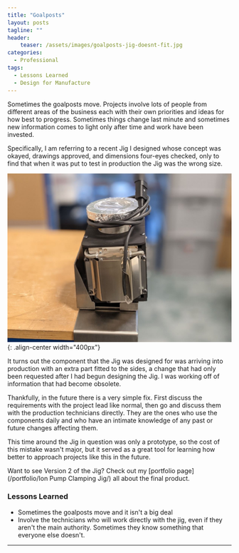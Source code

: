 ```yaml
---
title: "Goalposts"
layout: posts
tagline: ""
header:
    teaser: /assets/images/goalposts-jig-doesnt-fit.jpg
categories:
  - Professional
tags:
  - Lessons Learned
  - Design for Manufacture
---
```

Sometimes the goalposts move. Projects involve lots of people from different areas of the business each with their own priorities and ideas for how best to progress. Sometimes things change last minute and sometimes new information comes to light only after time and work have been invested.

Specifically, I am referring to a recent Jig I designed whose concept was okayed, drawings approved, and dimensions four-eyes checked, only to find that when it was put to test in production the Jig was the wrong size.

![](../assets/images/goalposts-jig-doesnt-fit.jpg){: .align-center width="400px"}

It turns out the component that the Jig was designed for was arriving into production with an extra part fitted to the sides, a change that had only been requested after I had begun designing the Jig. I was working off of information that had become obsolete.

Thankfully, in the future there is a very simple fix. First discuss the requirements with the project lead like normal, then go and discuss them with the production technicians directly. They are the ones who use the components daily and who have an intimate knowledge of any past or future changes affecting them.

This time around the Jig in question was only a prototype, so the cost of this mistake wasn't major, but it served as a great tool for learning how better to approach projects like this in the future.

Want to see Version 2 of the Jig? Check out my [portfolio page](/portfolio/Ion Pump Clamping Jig/) all about the final product.

### Lessons Learned

- Sometimes the goalposts move and it isn't a big deal
- Involve the technicians who will work directly with the jig, even if they aren't the main authority. Sometimes they know something that everyone else doesn't.

***
